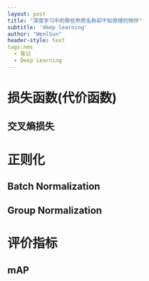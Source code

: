 ```yaml
---
layout: post
title: "深度学习中的那些熟悉名称却不知原理的物件"
subtitle: 'deep learning'
author: "WenlSun"
header-style: text
tags:nms
  - 笔记
  - Deep Learning
---
```


# 损失函数(代价函数)





## 交叉熵损失

























# 正则化

## Batch Normalization





## Group Normalization











# 评价指标



## mAP



